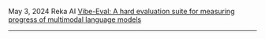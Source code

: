 May 3, 2024
Reka AI
[Vibe-Eval: A hard evaluation suite for measuring progress of multimodal language models](https://arxiv.org/abs/2405.02287)

----
